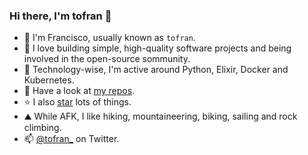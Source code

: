 ### Hi there, I'm tofran 👋 

- 👤 I'm Francisco, usually known as `tofran`.
- 👐 I love building simple, high-quality software projects and being involved in the open-source sommunity.
- 🔭 Technology-wise, I'm active around Python, Elixir, Docker and Kubernetes.
- 🎁 Have a look at [my repos](https://github.com/tofran?tab=repositories&q=&type=source&language=&sort=stargazers).
- ⭐ I also [star](https://github.com/tofran?tab=stars) lots of things.
- ⛰️ While AFK, I like hiking, mountaineering, biking, sailing and rock climbing.
- 📫 [@tofran_](https://twitter.com/tofran_) on Twitter.
